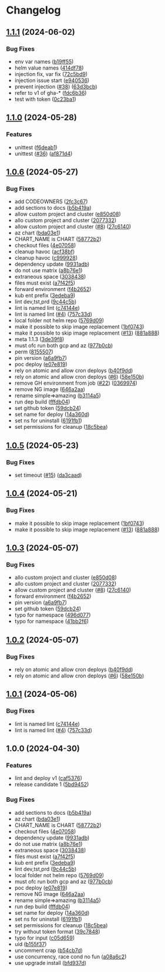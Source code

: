 # Changelog

## [1.1.1](https://github.com/entur/gha-helm/compare/v1.1.0...v1.1.1) (2024-06-02)


### Bug Fixes

* env var names ([b19ff55](https://github.com/entur/gha-helm/commit/b19ff55dadfbf41ba1e3dd677ec392b3534c8bcb))
* helm value names ([414df78](https://github.com/entur/gha-helm/commit/414df78f108a69fc713699a228fd626ca6941acd))
* injection fix, var fix ([72c5bd9](https://github.com/entur/gha-helm/commit/72c5bd9f58b4fef493844d3291cd6d6ba330dd4d))
* injection issue start ([e940536](https://github.com/entur/gha-helm/commit/e94053684c8443d98eee12f907c1181ff25c988e))
* prevent injection ([#38](https://github.com/entur/gha-helm/issues/38)) ([63d3bcb](https://github.com/entur/gha-helm/commit/63d3bcb2b60d9e0abb09424ac5b7eb438d00f7ff))
* refer to v1 of gha-* ([fdc6b36](https://github.com/entur/gha-helm/commit/fdc6b3602d8ca8d6f9d7333f86cdcac379772446))
* test with token ([0c23ba1](https://github.com/entur/gha-helm/commit/0c23ba1d5a20c62bd4b31312a3de4d1796c08e1e))

## [1.1.0](https://github.com/entur/gha-helm/compare/v1.0.6...v1.1.0) (2024-05-28)


### Features

* unittest ([f6deab1](https://github.com/entur/gha-helm/commit/f6deab119585d46ebe36b93a225cd72d1de30fd8))
* unittest ([#36](https://github.com/entur/gha-helm/issues/36)) ([af871d4](https://github.com/entur/gha-helm/commit/af871d494f8ec897379e6bc26bb7cb3ab77eeb8d))

## [1.0.6](https://github.com/entur/gha-helm/compare/v1.0.6...v1.0.6) (2024-05-27)

### Bug Fixes

* add CODEOWNERS ([2fc3c67](https://github.com/entur/gha-helm/commit/2fc3c670daba3fc13f4e5687c7fe775f176b9842))
* add sections to docs ([b5b419a](https://github.com/entur/gha-helm/commit/b5b419aca4c01cb9b9da3851114d78120c274d26))
* allow custom project and cluster ([e850d08](https://github.com/entur/gha-helm/commit/e850d08859a70448e6cd88fa1c381fa2391b9036))
* allo custom project and cluster ([2077332](https://github.com/entur/gha-helm/commit/207733213325e1e120a3de8ec3ed3e0e23e5c40b))
* allow custom project and cluster ([#8](https://github.com/entur/gha-helm/issues/8)) ([27c6140](https://github.com/entur/gha-helm/commit/27c614017a7d33c8e54e8aa47820263b24cbc368))
* az chart ([bda03e1](https://github.com/entur/gha-helm/commit/bda03e18b1cb4c2c78fde323fb27c270b9130e9c))
* CHART_NAME is CHART ([58772b2](https://github.com/entur/gha-helm/commit/58772b20d7e22107b9e17151159a4a06dd9c5b71))
* checkout files ([4e07058](https://github.com/entur/gha-helm/commit/4e0705829417fff7a87921de711f0afec25d9ab1))
* cleanup havoc ([acf38bf](https://github.com/entur/gha-helm/commit/acf38bf44e994628b4fa09f1c643da82492e1a30))
* cleanup havoc ([c999928](https://github.com/entur/gha-helm/commit/c9999281657ec5530348124946ff9775f5d99309))
* dependency update ([9931adb](https://github.com/entur/gha-helm/commit/9931adb32c420a73852e2fa42d091c4cf742b117))
* do not use matrix ([a8b76e1](https://github.com/entur/gha-helm/commit/a8b76e1d8d3def0461b2b48ae55c69213e97c878))
* extraneous space ([3038438](https://github.com/entur/gha-helm/commit/30384381798dd7cd52df40426e592e026e984f5d))
* files must exist ([a7f42f5](https://github.com/entur/gha-helm/commit/a7f42f5d0328c259e8cc04d8b5ff3f007232592f))
* forward environment ([f4b2652](https://github.com/entur/gha-helm/commit/f4b26524a31dd407883c249e024d949dbc34ab41))
* kub ent prefix ([3edeba9](https://github.com/entur/gha-helm/commit/3edeba92cdf63f7854f70fa9161746d5e575e1e6))
* lint dev,tst,prd ([9c44c5b](https://github.com/entur/gha-helm/commit/9c44c5b34ca06be39b2c84ae14a244a507d19574))
* lint is named lint ([c74144e](https://github.com/entur/gha-helm/commit/c74144e7262f34c84c431772b424cf265b86051a))
* lint is named lint ([#4](https://github.com/entur/gha-helm/issues/4)) ([757c33d](https://github.com/entur/gha-helm/commit/757c33d999ba63d90c72bb15f6545a2b2fd705f5))
* local folder not helm repo ([5769d09](https://github.com/entur/gha-helm/commit/5769d09a1188dd79e926a2e51391b39599d42f4f))
* make it possible to skip image replacement ([1bf0743](https://github.com/entur/gha-helm/commit/1bf07433dc0cbac2b53f772ab82ff4b66f5d34c0))
* make it possible to skip image replacement ([#13](https://github.com/entur/gha-helm/issues/13)) ([881a888](https://github.com/entur/gha-helm/commit/881a88815476e63015bf3c34abc86eac763819df))
* meta 1.1.3 ([3de39f8](https://github.com/entur/gha-helm/commit/3de39f8af3399a098c91e08eb65fa4e73eaa747a))
* must ofc run both gcp and az ([977b0cb](https://github.com/entur/gha-helm/commit/977b0cb299784b53f9defab29893408d8cd68186))
* perm ([8155507](https://github.com/entur/gha-helm/commit/8155507a72406dd50f03159f5ea317c342114f99))
* pin version ([a6a9fb7](https://github.com/entur/gha-helm/commit/a6a9fb730626b4296e20f21237ec5354050d841d))
* poc deploy ([e07e819](https://github.com/entur/gha-helm/commit/e07e8193bb2ccf4deef59997f1202b393fb5edbc))
* rely on atomic and allow cron deploys ([b40f9dd](https://github.com/entur/gha-helm/commit/b40f9dd2b78239a65d64e87f788a705b547c2c19))
* rely on atomic and allow cron deploys ([#6](https://github.com/entur/gha-helm/issues/6)) ([58e150b](https://github.com/entur/gha-helm/commit/58e150b0bfc2cbe7b6f4780c357e053d9022c09a))
* remove GH environment from job ([#22](https://github.com/entur/gha-helm/issues/22)) ([0369974](https://github.com/entur/gha-helm/commit/03699747388654116703a41e570d5a6658835047))
* remove NG image ([646a2aa](https://github.com/entur/gha-helm/commit/646a2aa5f369e27400c578784afccdb1faedb71a))
* rename simple=&gt;amazing ([b3114a5](https://github.com/entur/gha-helm/commit/b3114a59601445208420e4ad3211baf607f2400f))
* run dep build ([fffdb04](https://github.com/entur/gha-helm/commit/fffdb04dac5bfcc920bd174828dddad32eb5b3a0))
* set github token ([59dcb24](https://github.com/entur/gha-helm/commit/59dcb24366b02209b412b7c5368377438e9edc6e))
* set name for deploy ([14a360d](https://github.com/entur/gha-helm/commit/14a360dae10c8e922671b12e20f29483352badc0))
* set ns for uninstall ([6191fb1](https://github.com/entur/gha-helm/commit/6191fb162bf58c6a9db7c63c5a0256cb9b31147b))
* set permissions for cleanup ([18c5bea](https://github.com/entur/gha-helm/commit/18c5bea4c3d1d95990c2ee34e861e63f9836b291))

## [1.0.5](https://github.com/entur/gha-helm/compare/v1.0.4...v1.0.5) (2024-05-23)

### Bug Fixes

- set timeout ([#15](https://github.com/entur/gha-helm/issues/15)) ([da3caad](https://github.com/entur/gha-helm/commit/da3caad27e76b864d406646d73443bc5553fa860))

## [1.0.4](https://github.com/entur/gha-helm/compare/v1.0.3...v1.0.4) (2024-05-21)

### Bug Fixes

- make it possible to skip image replacement ([1bf0743](https://github.com/entur/gha-helm/commit/1bf07433dc0cbac2b53f772ab82ff4b66f5d34c0))
- make it possible to skip image replacement ([#13](https://github.com/entur/gha-helm/issues/13)) ([881a888](https://github.com/entur/gha-helm/commit/881a88815476e63015bf3c34abc86eac763819df))

## [1.0.3](https://github.com/entur/gha-helm/compare/v1.0.2...v1.0.3) (2024-05-07)

### Bug Fixes

- allo custom project and cluster ([e850d08](https://github.com/entur/gha-helm/commit/e850d08859a70448e6cd88fa1c381fa2391b9036))
- allo custom project and cluster ([2077332](https://github.com/entur/gha-helm/commit/207733213325e1e120a3de8ec3ed3e0e23e5c40b))
- allow custom project and cluster ([#8](https://github.com/entur/gha-helm/issues/8)) ([27c6140](https://github.com/entur/gha-helm/commit/27c614017a7d33c8e54e8aa47820263b24cbc368))
- forward environment ([f4b2652](https://github.com/entur/gha-helm/commit/f4b26524a31dd407883c249e024d949dbc34ab41))
- pin version ([a6a9fb7](https://github.com/entur/gha-helm/commit/a6a9fb730626b4296e20f21237ec5354050d841d))
- set github token ([59dcb24](https://github.com/entur/gha-helm/commit/59dcb24366b02209b412b7c5368377438e9edc6e))
- typo for namespace ([496d077](https://github.com/entur/gha-helm/commit/496d07793e780ebf77ace1c6d072e781c7931226))
- typo for namespace ([41bb2f6](https://github.com/entur/gha-helm/commit/41bb2f695fc508d027942f56dac2cb297fd5a40a))

## [1.0.2](https://github.com/entur/gha-helm/compare/v1.0.1...v1.0.2) (2024-05-07)

### Bug Fixes

- rely on atomic and allow cron deploys ([b40f9dd](https://github.com/entur/gha-helm/commit/b40f9dd2b78239a65d64e87f788a705b547c2c19))
- rely on atomic and allow cron deploys ([#6](https://github.com/entur/gha-helm/issues/6)) ([58e150b](https://github.com/entur/gha-helm/commit/58e150b0bfc2cbe7b6f4780c357e053d9022c09a))

## [1.0.1](https://github.com/entur/gha-helm/compare/v1.0.0...v1.0.1) (2024-05-06)

### Bug Fixes

- lint is named lint ([c74144e](https://github.com/entur/gha-helm/commit/c74144e7262f34c84c431772b424cf265b86051a))
- lint is named lint ([#4](https://github.com/entur/gha-helm/issues/4)) ([757c33d](https://github.com/entur/gha-helm/commit/757c33d999ba63d90c72bb15f6545a2b2fd705f5))

## 1.0.0 (2024-04-30)

### Features

- lint and deploy v1 ([caf5376](https://github.com/entur/gha-helm/commit/caf5376e722caaff8715d11041258329ca751be5))
- release candidate 1 ([5bd9452](https://github.com/entur/gha-helm/commit/5bd9452550c83e1cdcbd928ac0a0c53c8557f825))

### Bug Fixes

- add sections to docs ([b5b419a](https://github.com/entur/gha-helm/commit/b5b419aca4c01cb9b9da3851114d78120c274d26))
- az chart ([bda03e1](https://github.com/entur/gha-helm/commit/bda03e18b1cb4c2c78fde323fb27c270b9130e9c))
- CHART_NAME is CHART ([58772b2](https://github.com/entur/gha-helm/commit/58772b20d7e22107b9e17151159a4a06dd9c5b71))
- checkout files ([4e07058](https://github.com/entur/gha-helm/commit/4e0705829417fff7a87921de711f0afec25d9ab1))
- dependency update ([9931adb](https://github.com/entur/gha-helm/commit/9931adb32c420a73852e2fa42d091c4cf742b117))
- do not use matrix ([a8b76e1](https://github.com/entur/gha-helm/commit/a8b76e1d8d3def0461b2b48ae55c69213e97c878))
- extraneous space ([3038438](https://github.com/entur/gha-helm/commit/30384381798dd7cd52df40426e592e026e984f5d))
- files must exist ([a7f42f5](https://github.com/entur/gha-helm/commit/a7f42f5d0328c259e8cc04d8b5ff3f007232592f))
- kub ent prefix ([3edeba9](https://github.com/entur/gha-helm/commit/3edeba92cdf63f7854f70fa9161746d5e575e1e6))
- lint dev,tst,prd ([9c44c5b](https://github.com/entur/gha-helm/commit/9c44c5b34ca06be39b2c84ae14a244a507d19574))
- local folder not helm repo ([5769d09](https://github.com/entur/gha-helm/commit/5769d09a1188dd79e926a2e51391b39599d42f4f))
- must ofc run both gcp and az ([977b0cb](https://github.com/entur/gha-helm/commit/977b0cb299784b53f9defab29893408d8cd68186))
- poc deploy ([e07e819](https://github.com/entur/gha-helm/commit/e07e8193bb2ccf4deef59997f1202b393fb5edbc))
- remove NG image ([646a2aa](https://github.com/entur/gha-helm/commit/646a2aa5f369e27400c578784afccdb1faedb71a))
- rename simple=&gt;amazing ([b3114a5](https://github.com/entur/gha-helm/commit/b3114a59601445208420e4ad3211baf607f2400f))
- run dep build ([fffdb04](https://github.com/entur/gha-helm/commit/fffdb04dac5bfcc920bd174828dddad32eb5b3a0))
- set name for deploy ([14a360d](https://github.com/entur/gha-helm/commit/14a360dae10c8e922671b12e20f29483352badc0))
- set ns for uninstall ([6191fb1](https://github.com/entur/gha-helm/commit/6191fb162bf58c6a9db7c63c5a0256cb9b31147b))
- set permissions for cleanup ([18c5bea](https://github.com/entur/gha-helm/commit/18c5bea4c3d1d95990c2ee34e861e63f9836b291))
- try without token format ([39c7848](https://github.com/entur/gha-helm/commit/39c784856b5a49e91a84dc6da0b00b2c947a05c2))
- typo for input ([c05d659](https://github.com/entur/gha-helm/commit/c05d659cc3bce50096af1a954478a0227a155077))
- uid ([b155f37](https://github.com/entur/gha-helm/commit/b155f379b34fbeb2ac996f3f77caea492ee95d65))
- uncomment crap ([b54cb7d](https://github.com/entur/gha-helm/commit/b54cb7d6fefd460d2486898210d4f898b2b0848e))
- use concurrency, race cond no fun ([a08a6c2](https://github.com/entur/gha-helm/commit/a08a6c20724b4657a30d32868422359e429ec804))
- use upgrade install ([bfd937d](https://github.com/entur/gha-helm/commit/bfd937d2122fbcebce3de7e35c6f3a9ff0cd3a54))
